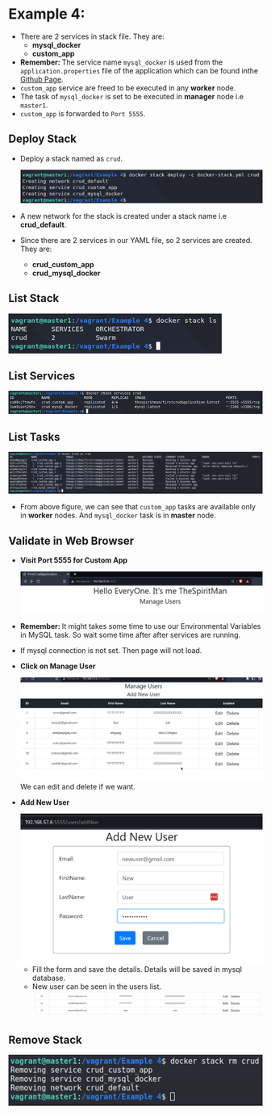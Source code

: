 # <b>Example 4:</b>
- There are 2 services in stack file. They are:   
    - <b>mysql_docker</b>
    - <b>custom_app</b>
- <b>Remember: </b> The service name `mysql_docker` is used from the `application.properties` file of the application which can be found inthe [Github Page](https://github.com/TheSpiritMan/FirstCRUDApplication).
- `custom_app` service are freed to be executed in any <b>worker</b> node.
- The task of `mysql_docker` is set to be executed in <b>manager</b> node i.e `master1`.
- `custom_app` is forwarded to `Port 5555`.

## <b>Deploy Stack</b>
- Deploy a stack named as `crud`.

    <img src=../../../Assets/03_Docker_Lab10_E4-1.png>

- A new network for the stack is created under a stack name i.e <b>crud_default</b>.
- Since there are 2 services in our YAML file, so 2 services are created. They are: 
    - <b>crud_custom_app</b>
    - <b>crud_mysql_docker</b>

## <b>List Stack</b>

  <img src=../../../Assets/03_Docker_Lab10_E4-2.png>

## <b>List Services</b>
  <img src=../../../Assets/03_Docker_Lab10_E4-3.png>

## <b>List Tasks</b>

  <img src=../../../Assets/03_Docker_Lab10_E4-4.png>

- From above figure, we can see that `custom_app` tasks are available only in <b>worker</b> nodes. And `mysql_docker` task is in <b>master</b> node.


## <b>Validate in Web Browser</b>
- <b>Visit Port 5555 for Custom App</b>

  <img src=../../../Assets/03_Docker_Lab10_E4-5.png>
- <b>Remember: </b> It might takes some time to use our Environmental Variables in MySQL task. So wait some time after after services are running.
- If mysql connection is not set. Then page will not load.

- <b> Click on Manage User</b>

  <img src=../../../Assets/03_Docker_Lab10_E4-6.png>
    We can edit and delete if we want.

- <b> Add New User</b>

  <img src=../../../Assets/03_Docker_Lab10_E4-7.png>

    - Fill the form and save the details. Details will be saved in mysql database.
    - New user can be seen in the users list.
      <img src=../../../Assets/03_Docker_Lab10_E4-8.png>

## <b>Remove Stack</b>
    
<img src=../../../Assets/03_Docker_Lab10_E4-9.png>

